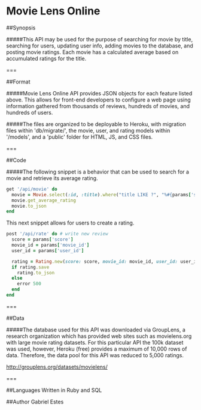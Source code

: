 # Movie Lens Online


##Synopsis

#####This API may be used for the purpose of searching for movie by title, searching for users, updating user info, adding movies to the database, and posting movie ratings. Each movie has a calculated average based on accumulated ratings for the title.

===

##Format

#####Movie Lens Online API provides JSON objects for each feature listed above. This allows for front-end developers to configure a web page using information gathered from thousands of reviews, hundreds of movies, and hundreds of users.

#####The files are organized to be deployable to Heroku, with migration files within 'db/migrate/', the movie, user, and rating models within '/models', and a 'public' folder for HTML, JS, and CSS files.

===

##Code

#####The following snippet is a behavior that can be used to search for a movie and retrieve its average rating.

```Ruby
get '/api/movie' do
  movie = Movie.select(:id, :title).where("title LIKE ?", "%#{params['search']}%").first
  movie.get_average_rating
  movie.to_json
end
```

This next snippet allows for users to create a rating.

```Ruby
post '/api/rate' do # write new review
  score = params['score']
  movie_id = params['movie_id']
  user_id = params['user_id']

  rating = Rating.new(score: score, movie_id: movie_id, user_id: user_id)
  if rating.save
    rating.to_json
  else
    error 500
  end
end
```

===

##Data

#####The database used for this API was downloaded via GroupLens, a research organization which has provided web sites such as movielens.org with large movie rating datasets. For this particular API the 100k dataset was used, however, Heroku (free) provides a maximum of 10,000 rows of data. Therefore, the data pool for this API was reduced to 5,000 ratings.

http://grouplens.org/datasets/movielens/

===

##Languages
Written in Ruby and SQL


##Author
Gabriel Estes
